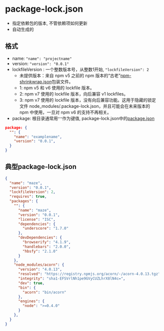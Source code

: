#  package-lock.json

- 指定依赖包的版本, 不管依赖项如何更新
- 自动生成的

## 格式

- name: `"name": "projectname" `
- version: `"version": "0.0.1"`
- lockfileVersion : 一个整数版本号，从整数1开始,  `"lockfileVersion": 2`
  - 未提供版本：来自 npm v5 之前的 npm 版本的“古老”[npm-shrinkwrap.json]()包装文件。
  - 1: npm v5 和 v6 使用的 lockfile 版本。
  - 2: npm v7 使用的 lockfile 版本，向后兼容 v1 lockfiles。
  - 3: npm v7 使用的 lockfile 版本，没有向后兼容功能。这用于隐藏的锁定文件 node_modules/.package-lock.json，并且可能会在未来版本的 npm 中使用，一旦对 npm v6 的支持不再相关。
- package:  根目录通常用`""`作为键值, package-lock.json中的[package.json](NodeJs_Package_Json.md)

```json
package: {
  "": {
    "name": "examplename",
    "version": "0.0.1",
  }
}
```

## 典型package-lock.json

```json
{
  "name": "maze",
  "version": "0.0.1",
  "lockfileVersion": 2,
  "requires": true,
  "packages": {
    "": {
      "name": "maze",
      "version": "0.0.1",
      "license": "ISC",
      "dependencies": {
        "underscore": "1.7.0"
      },
      "devDependencies": {
        "browserify": "4.1.9",
        "handlebars": "2.0.0",
        "hbsfy": "2.1.0"
      }
    },
    "node_modules/acorn": {
      "version": "4.0.13",
      "resolved": "https://registry.npmjs.org/acorn/-/acorn-4.0.13.tgz",
      "integrity": "sha1-EFSVrlNh1pe9GVyCUZLhrX8lN4c=",
      "dev": true,
      "bin": {
        "acorn": "bin/acorn"
      },
      "engines": {
        "node": ">=0.4.0"
      }
    },
  }
}

```
